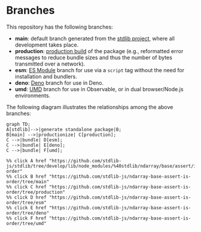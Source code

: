 <!--

@license Apache-2.0

Copyright (c) 2022 The Stdlib Authors.

Licensed under the Apache License, Version 2.0 (the "License");
you may not use this file except in compliance with the License.
You may obtain a copy of the License at

    http://www.apache.org/licenses/LICENSE-2.0

Unless required by applicable law or agreed to in writing, software
distributed under the License is distributed on an "AS IS" BASIS,
WITHOUT WARRANTIES OR CONDITIONS OF ANY KIND, either express or implied.
See the License for the specific language governing permissions and
limitations under the License.

-->

# Branches

This repository has the following branches:

-   **main**: default branch generated from the [stdlib project][stdlib-url], where all development takes place.
-   **production**: [production build][production-url] of the package (e.g., reformatted error messages to reduce bundle sizes and thus the number of bytes transmitted over a network).
-   **esm**: [ES Module][esm-url] branch for use via a `script` tag without the need for installation and bundlers.
-   **deno**: [Deno][deno-url] branch for use in Deno.
-   **umd**: [UMD][umd-url] branch for use in Observable, or in dual browser/Node.js environments.

The following diagram illustrates the relationships among the above branches:

```mermaid
graph TD;
A[stdlib]-->|generate standalone package|B;
B[main] -->|productionize| C[production];
C -->|bundle| D[esm];
C -->|bundle| E[deno];
C -->|bundle| F[umd];

%% click A href "https://github.com/stdlib-js/stdlib/tree/develop/lib/node_modules/%40stdlib/ndarray/base/assert/is-order"
%% click B href "https://github.com/stdlib-js/ndarray-base-assert-is-order/tree/main"
%% click C href "https://github.com/stdlib-js/ndarray-base-assert-is-order/tree/production"
%% click D href "https://github.com/stdlib-js/ndarray-base-assert-is-order/tree/esm"
%% click E href "https://github.com/stdlib-js/ndarray-base-assert-is-order/tree/deno"
%% click F href "https://github.com/stdlib-js/ndarray-base-assert-is-order/tree/umd"
```

[stdlib-url]: https://github.com/stdlib-js/stdlib/tree/develop/lib/node_modules/%40stdlib/ndarray/base/assert/is-order
[production-url]: https://github.com/stdlib-js/ndarray-base-assert-is-order/tree/production
[deno-url]: https://github.com/stdlib-js/ndarray-base-assert-is-order/tree/deno
[umd-url]: https://github.com/stdlib-js/ndarray-base-assert-is-order/tree/umd
[esm-url]: https://github.com/stdlib-js/ndarray-base-assert-is-order/tree/esm